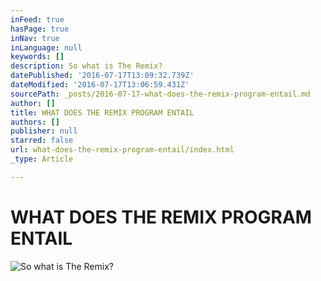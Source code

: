 ```yaml
---
inFeed: true
hasPage: true
inNav: true
inLanguage: null
keywords: []
description: So what is The Remix?
datePublished: '2016-07-17T13:09:32.739Z'
dateModified: '2016-07-17T13:06:59.431Z'
sourcePath: _posts/2016-07-17-what-does-the-remix-program-entail.md
author: []
title: WHAT DOES THE REMIX PROGRAM ENTAIL
authors: []
publisher: null
starred: false
url: what-does-the-remix-program-entail/index.html
_type: Article

---
```

# **WHAT DOES THE REMIX PROGRAM ENTAIL**
![So what is The Remix?](https://the-grid-user-content.s3-us-west-2.amazonaws.com/53be84fa-94d0-4cc2-9073-3b3d90034209.jpg)